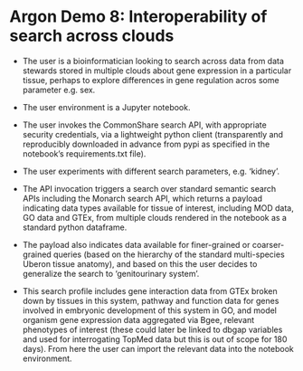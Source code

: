 # Argon Demo 8: Interoperability of search across clouds

* The user is a bioinformatician looking to search across data from data stewards stored in multiple clouds about gene expression in a particular tissue, perhaps to explore differences in gene regulation acros some parameter e.g. sex.

* The user environment is a Jupyter notebook.

* The user invokes the CommonShare search API, with appropriate security credentials, via a lightweight python client (transparently and reproducibly downloaded in advance from pypi as specified in the notebook’s requirements.txt file).
  
* The user experiments with different search parameters, e.g. ‘kidney’.

* The API invocation triggers a search over standard semantic search APIs including the Monarch search API, which returns a payload indicating data types available for tissue of interest, including MOD data, GO data and GTEx, from multiple clouds rendered in the notebook as a standard python dataframe.

* The payload also indicates data available for finer-grained or coarser-grained queries (based on the hierarchy of the standard multi-species Uberon tissue anatomy), and based on this the user decides to generalize the search to ‘genitourinary system’.

* This search profile includes gene interaction data from GTEx broken down by tissues in this system, pathway and function data for genes involved in embryonic development of this system in GO, and model organism gene expression data aggregated via Bgee, relevant phenotypes of interest (these could later be linked to dbgap variables and used for interrogating TopMed data but this is out of scope for 180 days). From here the user can import the relevant data into the notebook environment.
